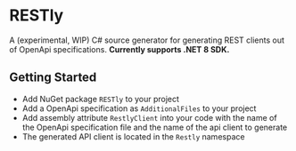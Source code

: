 # RESTly

A (experimental, WIP) C# source generator for generating REST clients out of OpenApi specifications.
**Currently supports .NET 8 SDK.**

## Getting Started

* Add NuGet package `RESTly` to your project
* Add a OpenApi specification as `AdditionalFiles` to your project
* Add assembly attribute `RestlyClient` into your code with the name of the OpenApi specification file and the name of the api client to generate
* The generated API client is located in the `Restly` namespace
